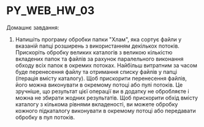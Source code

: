 # PY_WEB_HW_03

Домашнє завдання:

1. Напишіть програму обробки папки "Хлам", яка сортує файли у вказаній папці розширень з використанням декількох потоків. Прискоріть обробку великих каталогів з великою кількістю вкладених папок та файлів за рахунок паралельного виконання обходу всіх папок в окремих потоках. Найбільш витратним за часом буде перенесення файлу та отримання списку файлів у папці (ітерація вмісту каталогу). Щоб прискорити перенесення файлів, його можна виконувати в окремому потоці або пулі потоків. Це зручніше, що результат цієї операції ви в додатку не обробляєте і можна не збирати жодних результатів. Щоб прискорити обхід вмісту каталогу з кількома рівнями вкладеності, ви можете обробку кожного підкаталогу виконувати в окремому потоці або передавати обробку в пул потоків.
